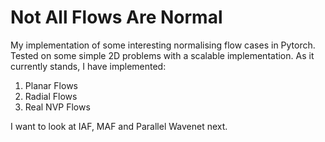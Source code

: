 # Not All Flows Are Normal
My implementation of some interesting normalising flow cases in Pytorch. Tested on some simple 2D problems with a scalable implementation. As it currently stands, I have implemented:

1. Planar Flows
2. Radial Flows
3. Real NVP Flows

I want to look at IAF, MAF and Parallel Wavenet next.
